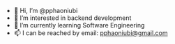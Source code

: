 - 👋 Hi, I’m @pphaoniubi
- 👀 I’m interested in backend development
- 🌱 I’m currently learning Software Engineering
- 📫 I can be reached by email: pphaoniubi@gmail.com

<!---
pphaoniubi/pphaoniubi is a ✨ special ✨ repository because its `README.md` (this file) appears on your GitHub profile.
You can click the Preview link to take a look at your changes.
--->
